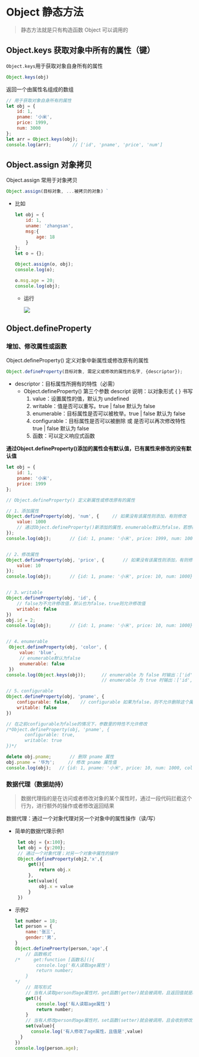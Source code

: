 # Object 静态方法

> 静态方法就是只有构造函数 Object 可以调用的

## Object.keys 获取对象中所有的属性（键）

`Object.keys`用于获取对象自身所有的属性

```javascript
Object.keys(obj)
```

返回一个由属性名组成的数组

```javascript
// 用于获取对象自身所有的属性
let obj = {
    id: 1,
    pname: '小米',
    price: 1999,
    num: 3000
};
let arr = Object.keys(obj);
console.log(arr);		 // ['id', 'pname', 'price', 'num']
```

## Object.assign 对象拷贝

Object.assign 常用于对象拷贝

```javascript
Object.assign(目标对象, ...被拷贝的对象) `
```

- 比如

  ```javascript
  let obj = {
      id: 1,
      uname: 'zhangsan',
      msg:{
          age: 18
      }
  };
  let o = {};
  
  Object.assign(o, obj);
  console.log(o);
  
  o.msg.age = 20;
  console.log(obj);	
  ```

  - 运行

    ![](http://127.0.0.1:8888/uploads/202304112314002.png) 

## Object.defineProperty

### 增加、修改属性或函数

Object.defineProperty() 定义对象中新属性或修改原有的属性

```javascript
Object.defineProperty(目标对象, 需定义或修改的属性的名字, {descriptor});
```

- descriptor：目标属性所拥有的特性（必需）
  - Object.defineProperty() 第三个参数 descript 说明：以对象形式 { } 书写
    1. value：设置属性的值，默认为 undefined
    2. writable：值是否可以重写。true | false 默认为 false
    3. enumerable：目标属性是否可以被枚举。true | false 默认为 false
    4. configurable：目标属性是否可以被删除 或 是否可以再次修改特性 true | false 默认为 false
    5. 函数：可以定义响应式函数

**通过Object.defineProperty()添加的属性会有默认值，已有属性来修改的没有默认值**

```javascript
let obj = {
    id: 1,
    pname: '小米',
    price: 1999
};

// Object.defineProperty() 定义新属性或修改原有的属性

// 1、添加属性
Object.defineProperty(obj, 'num', {		// 如果没有该属性则添加，有则修改
    value: 1000
    // 通过Object.defineProperty()新添加的属性，enumerable默认为false，若想被遍历则可以修改为 true
});
console.log(obj);		// {id: 1, pname: '小米', price: 1999, num: 1000}


// 2、修改属性
Object.defineProperty(obj, 'price', {		// 如果没有该属性则添加，有则修改
    value: 10
});
console.log(obj);		// {id: 1, pname: '小米', price: 10, num: 1000}


// 3、writable
Object.defineProperty(obj, 'id', {
    // false为不允许修改值，默认也为false，true则允许修改值
    writable: false
})
obj.id = 2;
console.log(obj);       // {id: 1, pname: '小米', price: 10, num: 1000}


// 4、enumerable
 Object.defineProperty(obj, 'color', {
     value: 'blue',
     // enumerable默认为false
     enumerable: false
 })
console.log(Object.keys(obj));      // enumerable 为 false 时输出：['id', 'pname', 'price']
									// enumerable 为 true 时输出：['id', 'pname', 'price', 'color']

// 5、configurable
Object.defineProperty(obj, 'pname', {
    configurable: false,    // configurable 如果为false，则不允许删除这个属性，不允许在修改参数里面的特性
    writable: false
})

// 在之前configurable为false的情况下，参数里的特性不允许修改
/*Object.defineProperty(obj, 'pname', {
       configurable: true,
       writable: true
})*/

delete obj.pname;       // 删除 pname 属性
obj.pname = '华为';     // 修改 pname 属性值
console.log(obj);   // {id: 1, pname: '小米', price: 10, num: 1000, color: 'blue'}
```

### 数据代理（数据劫持）

> 数据代理指的是在访问或者修改对象的某个属性时，通过一段代码拦截这个行为，进行额外的操作或者修改返回结果

数据代理：通过一个对象代理对另一个对象中的属性操作（读/写）

- 简单的数据代理示例1

  ```javascript
   let obj = {x:100};
   let obj = {y:200};
   // 通过一个对象代理；对另一个对象中属性的操作
   Object.defineProperty(obj2,'x',{
       get(){
           return obj.x
       },
       set(value){
           obj.x = value
       }
   })
  ```

- 示例2

  ```javascript
  let number = 18;
  let person = {
      name:'张三',
      gender:'男',
  }
  Object.defineProerty(person,'age',{
      // 函数格式
  /*     get:function [函数名](){
          console.log('有人读取age属性')
          return number;
      }
  */ 
      // 简写形式
      // 当有人读取person的age属性时，get函数(getter)就会被调用，且返回值就是age的值
      get(){
          console.log('有人读取age属性')
          return number;
      }
      // 当有人修改person的age属性时，set函数(setter)就会被调用，且会收到修改的具体值
      set(value){
      	console.log('有人修改了age属性，且值是',value)
  	}
  })
  console.log(person.age);
  ```
